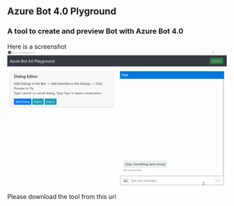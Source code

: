 ## Azure Bot 4.0 Plyground
### A tool to create and preview Bot with Azure Bot 4.0

Here is a screenshot
![screenshot](/quick-start.gif)

Please download the tool from this url